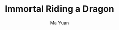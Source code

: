 ---
title: "Immortal Riding a Dragon"
year: "XII cent."
subtitle: "Ma Yuan"
displayImg: "img/covers/Immortal Riding a Dragon, XII cent., Ma Yuan.jpg"
isArtworkInfo: 1
url: "https://www.wikiart.org/en/Search/Immortal Riding a Dragon%20Ma Yuan"
newTab: 1
---